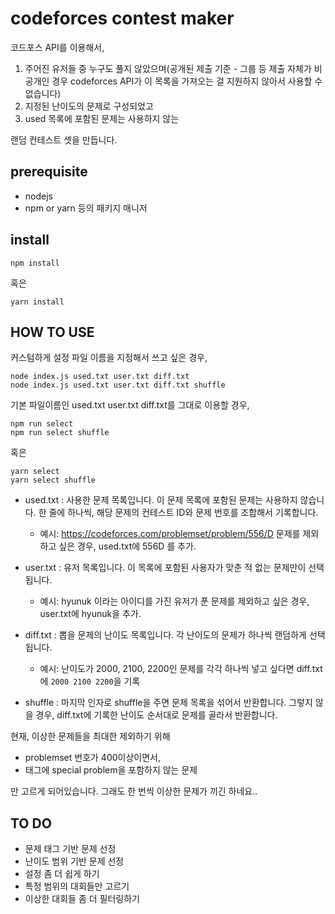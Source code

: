 # codeforces contest maker

코드포스 API를 이용해서, 

1. 주어진 유저들 중 누구도 풀지 않았으며(공개된 제출 기준 - 그룹 등 제출 자체가 비공개인 경우 codeforces API가 이 목록을 가져오는 걸 지원하지 않아서 사용할 수 없습니다)
2. 지정된 난이도의 문제로 구성되었고
3. used 목록에 포함된 문제는 사용하지 않는

랜덤 컨테스트 셋을 만듭니다.

## prerequisite
- nodejs
- npm or yarn 등의 패키지 매니저

## install

```
npm install
```

혹은

```
yarn install
```


## HOW TO USE

커스텀하게 설정 파일 이름을 지정해서 쓰고 싶은 경우,

```
node index.js used.txt user.txt diff.txt
node index.js used.txt user.txt diff.txt shuffle
```

기본 파일이름인 used.txt user.txt diff.txt를 그대로 이용할 경우,

```
npm run select
npm run select shuffle
```

혹은

```
yarn select
yarn select shuffle
```

- used.txt : 사용한 문제 목록입니다. 이 문제 목록에 포함된 문제는 사용하지 않습니다. 한 줄에 하나씩, 해당 문제의 컨테스트 ID와 문제 번호를 조합해서 기록합니다.
  - 예시: https://codeforces.com/problemset/problem/556/D 문제를 제외하고 싶은 경우, used.txt에 556D 를 추가.

- user.txt : 유저 목록입니다. 이 목록에 포함된 사용자가 맞춘 적 없는 문제만이 선택됩니다.
  - 예시: hyunuk 이라는 아이디를 가진 유저가 푼 문제를 제외하고 싶은 경우, user.txt에 hyunuk을 추가.

- diff.txt : 뽑을 문제의 난이도 목록입니다. 각 난이도의 문제가 하나씩 랜덤하게 선택됩니다.
  - 예시: 난이도가 2000, 2100, 2200인 문제를 각각 하나씩 넣고 싶다면 diff.txt에 `2000 2100 2200`을 기록

- shuffle : 마지막 인자로 shuffle을 주면 문제 목록을 섞어서 반환합니다. 그렇지 않을 경우, diff.txt에 기록한 난이도 순서대로 문제를 골라서 반환합니다.

현재, 이상한 문제들을 최대한 제외하기 위해

- problemset 번호가 400이상이면서,
- 태그에 special problem을 포함하지 않는 문제

만 고르게 되어있습니다. 그래도 한 번씩 이상한 문제가 끼긴 하네요..

## TO DO

- 문제 태그 기반 문제 선정
- 난이도 범위 기반 문제 선정
- 설정 좀 더 쉽게 하기
- 특정 범위의 대회들만 고르기
- 이상한 대회들 좀 더 필터링하기
